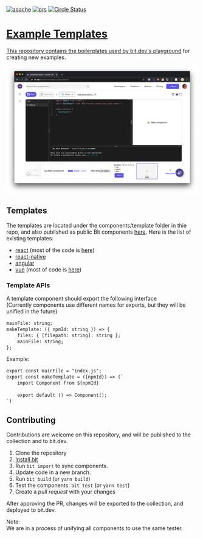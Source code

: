 <a href="https://opensource.org/licenses/Apache-2.0"><img alt="apache" src="https://img.shields.io/badge/License-Apache%202.0-blue.svg"></a>
 <a href="https://github.com/teambit/example-templates/blob/master/README.md#contributing"><img alt="prs" src="https://img.shields.io/badge/PRs-welcome-brightgreen.svg"></a>
 <a href="https://circleci.com/gh/teambit/example-templates/tree/master"><img alt="Circle Status" src="https://circleci.com/gh/teambit/example-templates/tree/master.svg?style=shield&circle-token=4cdd0cd2aeade2d932231f4d067350fd05ad17d9">
# Example Templates

This repository contains the boilerplates used by [bit.dev's playground](https://docs.bit.dev/docs/bit-dev#component-playground) for creating new examples.  

![screenshot](./screenshot.png)

## Templates

The templates are located under the components/template folder in thie repo, and also published as public Bit components [here](https://bit.dev/bit/javascript?namespaces=template).
Here is the list of existing templates:
* [react](./components/template/react/react-template.ts) (most of the code is [here](./components/default-generator/react/react/react-default-code.ts))
* [react-native](./components/template/react-native/index.ts)
* [angular](./components/template/angular/ng-template-generator.ts)
* [vue](./components/template/vue/vue-template.ts) (most of code is [here](./components/default-generator/vue/vue-default-code.ts))

### Template APIs
A template component should export the following interface  
(Currently components use different names for exports, but they will be unified in the future)

```tsx
mainFile: string;
makeTemplate: ({ npmId: string }) => {
	files: { [filepath: string]: string };
	mainFile: string;
};
```

Example:
```tsx
export const mainFile = "index.js";
export const makeTemplate = ({npmId}) => (`
	import Component from ${npmId}
	
	export default () => Component();
`)
```

## Contributing

Contributions are welcome on this repository, and will be published to the collection and to bit.dev. 

1. Clone the repository
1. [Install bit](https://docs.bit.dev/docs/installation)
1. Run `bit import` to sync components.
1. Update code in a new branch.
1. Run `bit build` (or `yarn build`)
1. Test the components: `bit test` (or `yarn test`)
1. Create a *pull request* with your changes

After approving the PR, changes will be exported to the collection, and deployed to bit.dev.  

Note:  
We are in a process of unifying all components to use the same tester. 
